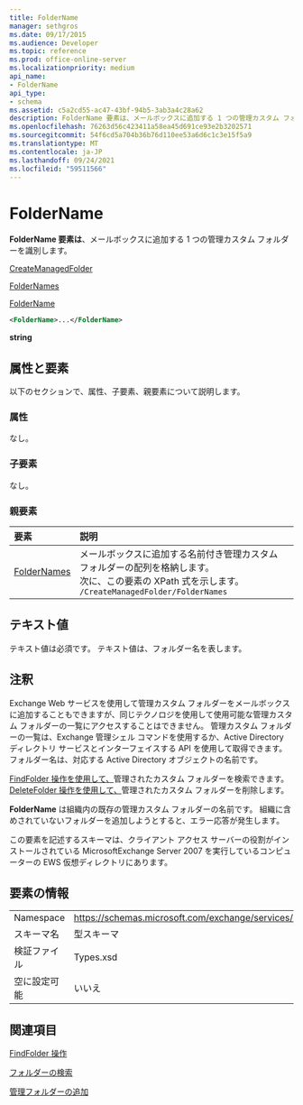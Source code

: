 ```yaml
---
title: FolderName
manager: sethgros
ms.date: 09/17/2015
ms.audience: Developer
ms.topic: reference
ms.prod: office-online-server
ms.localizationpriority: medium
api_name:
- FolderName
api_type:
- schema
ms.assetid: c5a2cd55-ac47-43bf-94b5-3ab3a4c28a62
description: FolderName 要素は、メールボックスに追加する 1 つの管理カスタム フォルダーを識別します。
ms.openlocfilehash: 76263d56c423411a58ea45d691ce93e2b3202571
ms.sourcegitcommit: 54f6cd5a704b36b76d110ee53a6d6c1c3e15f5a9
ms.translationtype: MT
ms.contentlocale: ja-JP
ms.lasthandoff: 09/24/2021
ms.locfileid: "59511566"
---
```

# <a name="foldername"></a>FolderName

**FolderName 要素は**、メールボックスに追加する 1 つの管理カスタム フォルダーを識別します。 
  
[CreateManagedFolder](createmanagedfolder.md)
  
[FolderNames](foldernames.md)
  
[FolderName](foldername.md)
  
```xml
<FolderName>...</FolderName>
```

 **string**
## <a name="attributes-and-elements"></a>属性と要素

以下のセクションで、属性、子要素、親要素について説明します。
  
### <a name="attributes"></a>属性

なし。
  
### <a name="child-elements"></a>子要素

なし。
  
### <a name="parent-elements"></a>親要素

|**要素**|**説明**|
|:-----|:-----|
|[FolderNames](foldernames.md) <br/> |メールボックスに追加する名前付き管理カスタム フォルダーの配列を格納します。  <br/> 次に、この要素の XPath 式を示します。  <br/>  `/CreateManagedFolder/FolderNames` <br/> |
   
## <a name="text-value"></a>テキスト値

テキスト値は必須です。 テキスト値は、フォルダー名を表します。
  
## <a name="remarks"></a>注釈

Exchange Web サービスを使用して管理カスタム フォルダーをメールボックスに追加することもできますが、同じテクノロジを使用して使用可能な管理カスタム フォルダーの一覧にアクセスすることはできません。 管理カスタム フォルダーの一覧は、Exchange 管理シェル コマンドを使用するか、Active Directory ディレクトリ サービスとインターフェイスする API を使用して取得できます。 フォルダー名は、対応する Active Directory オブジェクトの名前です。
  
[FindFolder 操作を使用して、](findfolder-operation.md)管理されたカスタム フォルダーを検索できます。 [DeleteFolder 操作を使用して、](deletefolder-operation.md)管理されたカスタム フォルダーを削除します。 
  
**FolderName** は組織内の既存の管理カスタム フォルダーの名前です。 組織に含めされていないフォルダーを追加しようとすると、エラー応答が発生します。 
  
この要素を記述するスキーマは、クライアント アクセス サーバーの役割がインストールされている MicrosoftExchange Server 2007 を実行しているコンピューターの EWS 仮想ディレクトリにあります。
  
## <a name="element-information"></a>要素の情報

|||
|:-----|:-----|
|Namespace  <br/> |https://schemas.microsoft.com/exchange/services/2006/types  <br/> |
|スキーマ名  <br/> |型スキーマ  <br/> |
|検証ファイル  <br/> |Types.xsd  <br/> |
|空に設定可能  <br/> |いいえ  <br/> |
   
## <a name="see-also"></a>関連項目



[FindFolder 操作](findfolder-operation.md)


[フォルダーの検索](https://msdn.microsoft.com/library/9124d868-017a-43f0-b915-5c0082cacec9%28Office.15%29.aspx)
  
[管理フォルダーの追加](https://msdn.microsoft.com/library/846658c6-7043-40fb-8439-19f97c2a967f%28Office.15%29.aspx)

